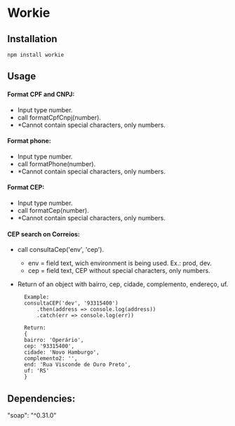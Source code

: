 # Workie

## Installation
    npm install workie
    
## Usage

#### Format CPF and CNPJ:
- Input type number.
- call formatCpfCnpj(number).
- *Cannot contain special characters, only numbers.

#### Format phone:
- Input type number.
- call formatPhone(number).
- *Cannot contain special characters, only numbers.

#### Format CEP:
- Input type number.
- call formatCep(number).
- *Cannot contain special characters, only numbers.

#### CEP search on Correios:
- call consultaCep('env', 'cep').
    - env = field text, wich environment is being used. Ex.: prod, dev.
    - cep = field text, CEP without special characters, only numbers.
- Return of an object with bairro, cep, cidade, complemento, endereço, uf.

        Example:
        consultaCEP('dev', '93315400')
            .then(address => console.log(address))
            .catch(err => console.log(err))

        Return:
        {
        bairro: 'Operário',
        cep: '93315400',
        cidade: 'Novo Hamburgo',
        complemento2: '',
        end: 'Rua Visconde de Ouro Preto',
        uf: 'RS'
        }



## Dependencies: 
"soap": "^0.31.0"
